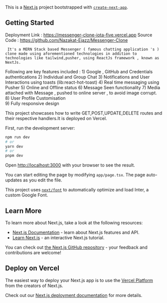 This is a [Next.js](https://nextjs.org/) project bootstrapped with [`create-next-app`](https://github.com/vercel/next.js/tree/canary/packages/create-next-app).

## Getting Started

Deployment Link : https://messenger-clone-iota-five.vercel.app
Source Code : https://github.com/Nazakat-Ejazz/Messenger-Clone

     It's a MERN Stack based Messenger ( famous chatting application 's ) clone made using aforementioned technologies in addition to technologies like tailwind,pusher, using ReactJs framework , known as NextJs.

Following are key features included :
    1) Google , GitHub and Credentials authentications
    2) Individual and Group Chat 
    3) Notifications and User Interactions using toasts (lib:react-hot-toast)
    4) Real time messaging using Pusher
    5) Online and Offline status
    6) Message Seen functionality
    7) Media attached with Message , pushed to online server , to avoid image corrupt.
    8) User Profile Customisation  
    9) Fully responsive design

This project showcases how to write GET,POST,UPDATE,DELETE routes and their respective handlers.It is deployed on Vercel.

First, run the development server:

```bash
npm run dev
# or
yarn dev
# or
pnpm dev
```

Open [http://localhost:3000](http://localhost:3000) with your browser to see the result.

You can start editing the page by modifying `app/page.tsx`. The page auto-updates as you edit the file.

This project uses [`next/font`](https://nextjs.org/docs/basic-features/font-optimization) to automatically optimize and load Inter, a custom Google Font.

## Learn More

To learn more about Next.js, take a look at the following resources:

- [Next.js Documentation](https://nextjs.org/docs) - learn about Next.js features and API.
- [Learn Next.js](https://nextjs.org/learn) - an interactive Next.js tutorial.

You can check out [the Next.js GitHub repository](https://github.com/vercel/next.js/) - your feedback and contributions are welcome!

## Deploy on Vercel

The easiest way to deploy your Next.js app is to use the [Vercel Platform](https://vercel.com/new?utm_medium=default-template&filter=next.js&utm_source=create-next-app&utm_campaign=create-next-app-readme) from the creators of Next.js.

Check out our [Next.js deployment documentation](https://nextjs.org/docs/deployment) for more details.
